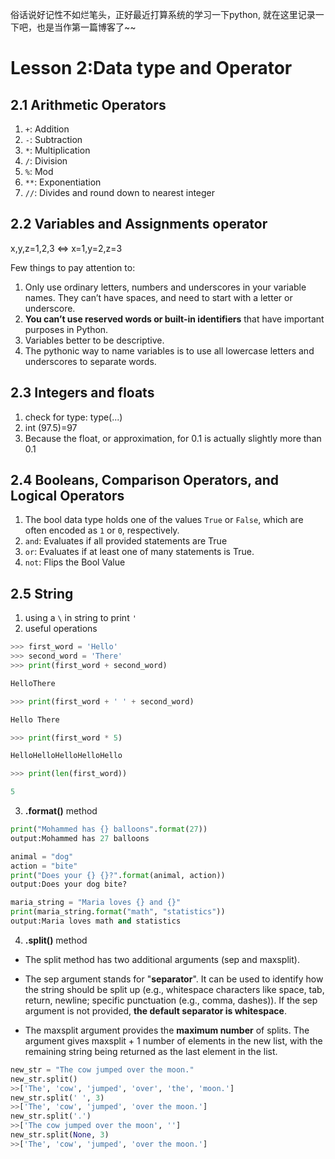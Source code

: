 俗话说好记性不如烂笔头，正好最近打算系统的学习一下python, 就在这里记录一下吧，也是当作第一篇博客了~~
# Lesson 2:Data type and Operator
## 2.1 Arithmetic Operators
1. `+`: Addition
2. `-`: Subtraction
3. `*`: Multiplication
4. `/`: Division
5. `%`: Mod
6. `**`: Exponentiation
7. `//`: Divides and round down to nearest integer
   
## 2.2 Variables and Assignments operator 
 x,y,z=1,2,3 $\iff$ x=1,y=2,z=3
 
 Few things to pay attention to:
 1. Only use ordinary letters, numbers and underscores in your variable names. They can’t have spaces, and need to start with a letter or underscore.
 2. **You can’t use reserved words or built-in identifiers** that have important purposes in Python.
 3. Variables better to be descriptive.
 4. The pythonic way to name variables is to use all lowercase letters and underscores to separate words.
 
## 2.3 Integers and floats
 1. check for type: type(...)
 2. int (97.5)=97
 3. Because the float, or approximation, for 0.1 is actually slightly more than 0.1 

## 2.4 Booleans, Comparison Operators, and Logical Operators
1. The bool data type holds one of the values `True` or `False`, which are often encoded as `1` or `0`, respectively.
2. `and`: Evaluates if all provided statements are True
3. `or`: Evaluates if at least one of many statements is True.
4. `not`: Flips the Bool Value

## 2.5 String
1. using a `\` in string to print `'`
2. useful operations
```python
>>> first_word = 'Hello'
>>> second_word = 'There'
>>> print(first_word + second_word)

HelloThere

>>> print(first_word + ' ' + second_word)

Hello There

>>> print(first_word * 5)

HelloHelloHelloHelloHello

>>> print(len(first_word))

5
```
3. **.format()** method
```python
print("Mohammed has {} balloons".format(27))
output:Mohammed has 27 balloons

animal = "dog"
action = "bite"
print("Does your {} {}?".format(animal, action))
output:Does your dog bite?

maria_string = "Maria loves {} and {}"
print(maria_string.format("math", "statistics"))
output:Maria loves math and statistics
```
4. **.split()** method
- The split method has two additional arguments (sep and maxsplit). 
* The sep argument stands for "**separator**". It can be used to identify how the string should be split up (e.g., whitespace characters like space, tab, return, newline; specific punctuation (e.g., comma, dashes)). If the sep argument is not provided, **the default separator is whitespace**.
- The maxsplit argument provides the **maximum number**  of splits. The argument gives maxsplit + 1 number of elements in the new list, with the remaining string being returned as the last element in the list.
```python
new_str = "The cow jumped over the moon."
new_str.split()
>>['The', 'cow', 'jumped', 'over', 'the', 'moon.']
new_str.split(' ', 3)
>>['The', 'cow', 'jumped', 'over the moon.']
new_str.split('.')
>>['The cow jumped over the moon', '']
new_str.split(None, 3)
>>['The', 'cow', 'jumped', 'over the moon.']
```
